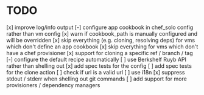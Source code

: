 
# TODO

[x] improve log/info output
[-] configure app cookbook in chef_solo config rather than vm config
[x] warn if cookbook_path is manually configured and will be overridden
[x] skip everything (e.g. cloning, resolving deps) for vms which don't define an app cookbook
[x] skip everything for vms which don't have a chef provisioner
[x] support for cloning a specific ref / branch / tag
[-] configure the default recipe automatically
[ ] use Berkshelf Ruyb API rather than shelling out 
[x] add spec tests for the config
[ ] add spec tests for the clone action
[ ] check if url is a valid url
[ ] use i18n
[x] suppress stdout / stderr when shelling out git commands
[ ] add support for more provisioners / dependency managers